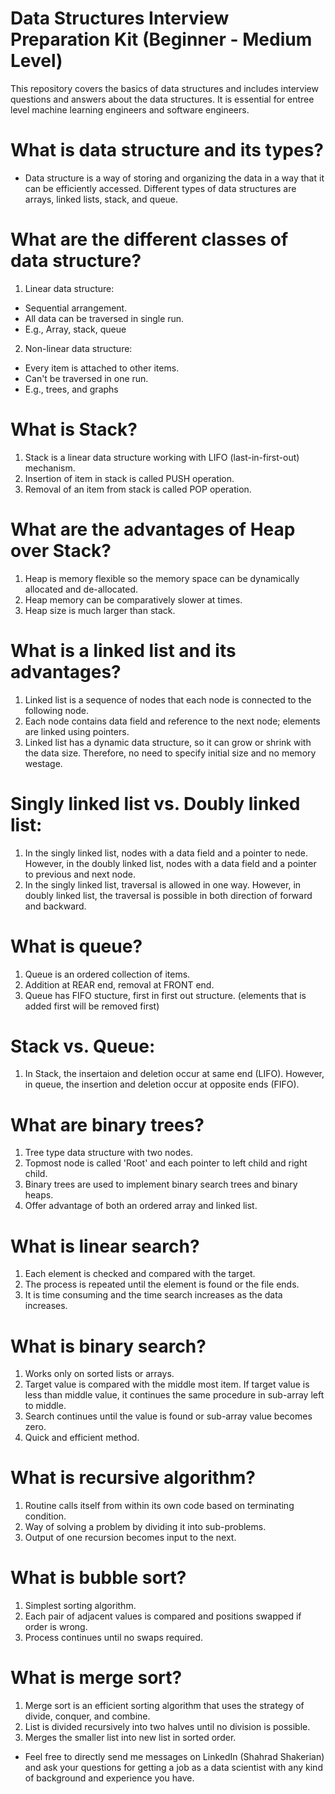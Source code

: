 # Data Structures Interview Preparation Kit (Beginner - Medium Level)
 This repository covers the basics of data structures and includes interview questions and answers about the data structures. It is essential for entree level machine learning engineers and software engineers. 

# What is data structure and its types?
- Data structure is a way of storing and organizing the data in a way that it can be efficiently accessed. Different types of data structures are arrays, linked lists, stack, and queue.

# What are the different classes of data structure?
1. Linear data structure: 
 - Sequential arrangement.
 - All data can be traversed in single run.
 - E.g., Array, stack, queue

2. Non-linear data structure:
 - Every item is attached to other items.
 - Can't be traversed in one run.
 - E.g., trees, and graphs

# What is Stack?
1. Stack is a linear data structure working with LIFO (last-in-first-out) mechanism.
2. Insertion of item in stack is called PUSH operation.
3. Removal of an item from stack is called POP operation.

# What are the advantages of Heap over Stack?
1. Heap is memory flexible so the memory space can be dynamically allocated and de-allocated.
2. Heap memory can be comparatively slower at times.
3. Heap size is much larger than stack.

# What is a linked list and its advantages?
1. Linked list is a sequence of nodes that each node is connected to the following node.
2. Each node contains data field and reference to the next node; elements are linked using pointers.
3. Linked list has a dynamic data structure, so it can grow or shrink with the data size. Therefore, no need to specify initial size and no memory westage.

# Singly linked list vs. Doubly linked list:
1. In the singly linked list, nodes with a data field and a pointer to nede. However, in the doubly linked list, nodes with a data field and a pointer to previous and next node.
2. In the singly linked list, traversal is allowed in one way. However, in doubly linked list, the traversal is possible in both direction of forward and backward.

# What is queue?
1. Queue is an ordered collection of items.
2. Addition at REAR end, removal at FRONT end.
3. Queue has FIFO stucture, first in first out structure. (elements that is added first will be removed first)

# Stack vs. Queue:
1. In Stack, the insertaion and deletion occur at same end (LIFO). However, in queue, the insertion and deletion occur at opposite ends (FIFO).

# What are binary trees?
1. Tree type data structure with two nodes.
2. Topmost node is called 'Root' and each pointer to left child and right child.
3. Binary trees are used to implement binary search trees and binary heaps.
4. Offer advantage of both an ordered array and linked list.

# What is linear search?
1. Each element is checked and compared with the target.
2. The process is repeated until the element is found or the file ends.
3. It is time consuming and the time search increases as the data increases.

# What is binary search?
1. Works only on sorted lists or arrays.
2. Target value is compared with the middle most item. If target value is less than middle value, it continues the same procedure in sub-array left to middle.
3. Search continues until the value is found or sub-array value becomes zero.
4. Quick and efficient method.

# What is recursive algorithm?
1. Routine calls itself from within its own code based on terminating condition.
2. Way of solving a problem by dividing it into sub-problems.
3. Output of one recursion becomes input to the next.

# What is bubble sort?
1. Simplest sorting algorithm.
2. Each pair of adjacent values is compared and positions swapped if order is wrong.
3. Process continues until no swaps required.

# What is merge sort?
1. Merge sort is an efficient sorting algorithm that uses the strategy of divide, conquer, and combine.
2. List is divided recursively into two halves until no division is possible.
3. Merges the smaller list into new list in sorted order.


* Feel free to directly send me messages on LinkedIn (Shahrad Shakerian) and ask your questions for getting a job as a data scientist with any kind of background and experience you have.
